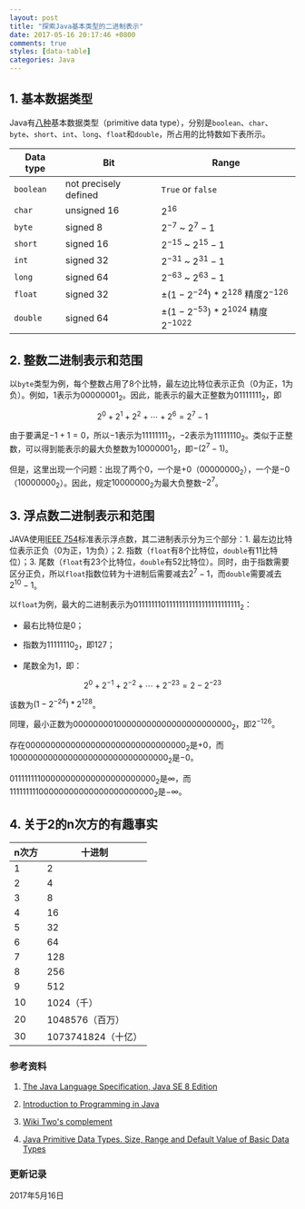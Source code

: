 ```yaml
---
layout: post
title: "探索Java基本类型的二进制表示"
date: 2017-05-16 20:17:46 +0800
comments: true
styles: [data-table]
categories: Java
---
```


## 1. 基本数据类型 ##

Java有[八种](https://docs.oracle.com/javase/specs/jls/se8/html/jls-4.html#jls-4.2)基本数据类型（primitive data type），分别是`boolean`、`char`、`byte`、`short`、`int`、`long`、`float`和`double`，所占用的比特数如下表所示。

<!--more-->

| Data type | Bit                   | Range                       |
|-----------|-----------------------|-----------------------------|
| `boolean` | not precisely defined | `True` or `false`           |
| `char`    | unsigned 16           | $2^{16}$                    |
| `byte`    | signed 8              | $2^{-7}$ ~ $2^7-1$          |
| `short`   | signed 16             | $2^{-15}$ ~ $2^{15}-1$      |
| `int`     | signed 32             | $2^{-31}$ ~ $2^{31}-1$      |
| `long`    | signed 64             | $2^{-63}$ ~ $2^{63}-1$      |
| `float`   | signed 32             | $\pm (1-2^{-24}) * 2^{128}$ 精度$2^{-126}$   |
| `double`  | signed 64             | $\pm (1-2^{-53}) * 2^{1024}$ 精度$2^{-1022}$ |


## 2. 整数二进制表示和范围 ##

以`byte`类型为例，每个整数占用了8个比特，最左边比特位表示正负（0为正，1为负）。例如，$1$表示为$0000 0001_2$。因此，能表示的最大正整数为$0111 1111_2$，即

$$
2^0 + 2^1 + 2^2 + \cdots + 2^6 = 2^7 - 1
$$

由于要满足$-1 + 1 = 0$，所以$-1$表示为$1111 1111_2$，$-2$表示为$1111 1110_2$。类似于正整数，可以得到能表示的最大负整数为$1000 0001_2$，即$-(2^7 - 1)$。

但是，这里出现一个问题：出现了两个0，一个是$+0$（$0000 0000_2$），一个是$-0$（$1000 0000_2$）。因此，规定$1000 0000_2$为最大负整数$-2^7$。

## 3. 浮点数二进制表示和范围 ##

JAVA使用[IEEE 754](https://en.wikipedia.org/wiki/IEEE_floating_point)标准表示浮点数，其二进制表示分为三个部分：1. 最左边比特位表示正负（0为正，1为负）；2. 指数（`float`有8个比特位，`double`有11比特位）；3. 尾数（`float`有23个比特位，`double`有52比特位）。同时，由于指数需要区分正负，所以`float`指数位转为十进制后需要减去$2^7-1$，而`double`需要减去$2^{10}-1$。

以`float`为例，最大的二进制表示为$0 11111110 11111111111111111111111_2$：

* 最右比特位是0；

* 指数为$1111 1110_2$，即$127$；

* 尾数全为1，即：

$$
2^0 + 2^{-1} + 2^{-2} + \cdots + 2^{-23} = 2-2^{-23}
$$

该数为$(1-2^{-24}) * 2^{128}$。

同理，最小正数为$0 00000001 00000000000000000000000_2$，即$2^{-126}$。

存在$0 00000000 00000000000000000000000_2$是$+0$，而$1 00000000 00000000000000000000000_2$是$-0$。

$0 11111111 00000000000000000000000_2$是$\infty$，而$1 11111111 00000000000000000000000_2$是$-\infty$。



## 4. 关于2的n次方的有趣事实 ##

| n次方 |             十进制 |
|-------|--------------------|
|     1 |                  2 |
|     2 |                  4 |
|     3 |                  8 |
|     4 |                 16 |
|     5 |                 32 |
|     6 |                 64 |
|     7 |                128 |
|     8 |                256 |
|     9 |                512 |
|    10 |         1024（千） |
|    20 |    1048576（百万） |
|    30 | 1073741824（十亿） |


### 参考资料 ###

1. [The Java Language Specification, Java SE 8 Edition](https://docs.oracle.com/javase/specs/index.html) 

2. [Introduction to Programming in Java](http://introcs.cs.princeton.edu/java/home/)

3. [Wiki Two's complement](https://en.wikipedia.org/wiki/Two's_complement) 

4. [Java Primitive Data Types. Size, Range and Default Value of Basic Data Types](http://cs-fundamentals.com/java-programming/java-primitive-data-types.php) 



### 更新记录 ###

2017年5月16日
